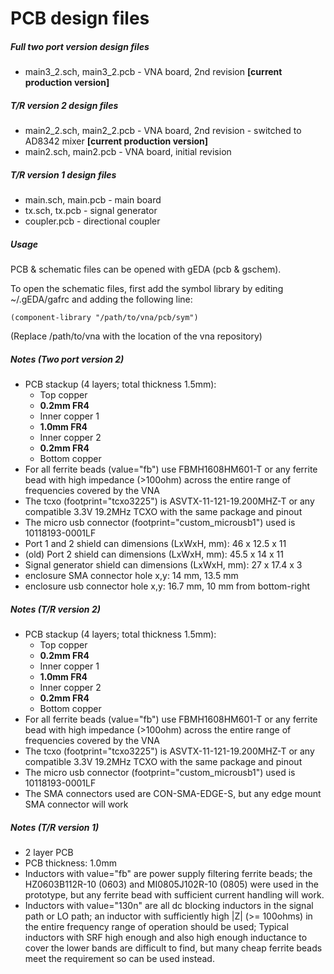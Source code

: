 # PCB design files

##### Full two port version design files
* main3_2.sch, main3_2.pcb - VNA board, 2nd revision __\[current production version\]__

##### T/R version 2 design files
* main2_2.sch, main2_2.pcb - VNA board, 2nd revision - switched to AD8342 mixer __\[current production version\]__
* main2.sch, main2.pcb - VNA board, initial revision

##### T/R version 1 design files
* main.sch, main.pcb - main board
* tx.sch, tx.pcb - signal generator
* coupler.pcb - directional coupler

##### Usage
PCB & schematic files can be opened with gEDA (pcb & gschem).

To open the schematic files, first add the symbol library by editing ~/.gEDA/gafrc and adding the following line:
```
(component-library "/path/to/vna/pcb/sym")
```
(Replace /path/to/vna with the location of the vna repository)

##### Notes (Two port version 2)
* PCB stackup (4 layers; total thickness 1.5mm):
  * Top copper
  * __0.2mm FR4__
  * Inner copper 1
  * __1.0mm FR4__
  * Inner copper 2
  * __0.2mm FR4__
  * Bottom copper
* For all ferrite beads (value="fb") use FBMH1608HM601-T or any ferrite bead with high impedance (>100ohm) across the entire range of frequencies covered by the VNA
* The tcxo (footprint="tcxo3225") is ASVTX-11-121-19.200MHZ-T or any compatible 3.3V 19.2MHz TCXO with the same package and pinout
* The micro usb connector (footprint="custom_microusb1") used is 10118193-0001LF
* Port 1 and 2 shield can dimensions (LxWxH, mm): 46 x 12.5 x 11
* (old) Port 2 shield can dimensions (LxWxH, mm): 45.5 x 14 x 11
* Signal generator shield can dimensions (LxWxH, mm): 27 x 17.4 x 3
* enclosure SMA connector hole x,y: 14 mm, 13.5 mm
* enclosure usb connector hole x,y: 16.7 mm, 10 mm from bottom-right

##### Notes (T/R version 2)
* PCB stackup (4 layers; total thickness 1.5mm):
  * Top copper
  * __0.2mm FR4__
  * Inner copper 1
  * __1.0mm FR4__
  * Inner copper 2
  * __0.2mm FR4__
  * Bottom copper
* For all ferrite beads (value="fb") use FBMH1608HM601-T or any ferrite bead with high impedance (>100ohm) across the entire range of frequencies covered by the VNA
* The tcxo (footprint="tcxo3225") is ASVTX-11-121-19.200MHZ-T or any compatible 3.3V 19.2MHz TCXO with the same package and pinout
* The micro usb connector (footprint="custom_microusb1") used is 10118193-0001LF
* The SMA connectors used are CON-SMA-EDGE-S, but any edge mount SMA connector will work


##### Notes (T/R version 1)
* 2 layer PCB
* PCB thickness: 1.0mm
* Inductors with value="fb" are power supply filtering ferrite beads; the HZ0603B112R-10 (0603) and MI0805J102R-10 (0805) were used in the prototype, but any ferrite bead with sufficient current handling will work.
* Inductors with value="130n" are all dc blocking inductors in the signal path or LO path; an inductor with sufficiently high |Z| (>= 100ohms) in the entire frequency range of operation should be used; Typical inductors with SRF high enough and also high enough inductance to cover the lower bands are difficult to find, but many cheap ferrite beads meet the requirement so can be used instead.


